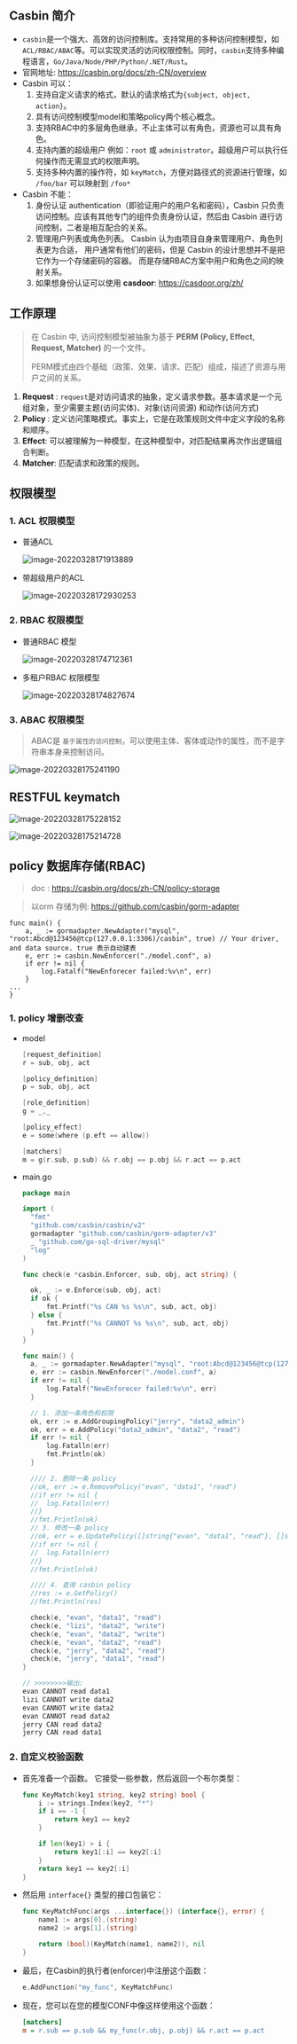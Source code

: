 ## Casbin 简介

 - `casbin`是一个强大、高效的访问控制库。支持常用的多种访问控制模型，如`ACL/RBAC/ABAC`等。可以实现灵活的访问权限控制。同时，`casbin`支持多种编程语言，`Go/Java/Node/PHP/Python/.NET/Rust`。
 - 官网地址: https://casbin.org/docs/zh-CN/overview
 - Casbin 可以：
   1. 支持自定义请求的格式，默认的请求格式为`{subject, object, action}`。
   2. 具有访问控制模型model和策略policy两个核心概念。
   3. 支持RBAC中的多层角色继承，不止主体可以有角色，资源也可以具有角色。
   4. 支持内置的超级用户 例如：`root` 或 `administrator`。超级用户可以执行任何操作而无需显式的权限声明。
   5. 支持多种内置的操作符，如 `keyMatch`，方便对路径式的资源进行管理，如 `/foo/bar` 可以映射到 `/foo*`
 - Casbin 不能：
   1. 身份认证 authentication（即验证用户的用户名和密码），Casbin 只负责访问控制。应该有其他专门的组件负责身份认证，然后由 Casbin 进行访问控制，二者是相互配合的关系。
   2. 管理用户列表或角色列表。 Casbin 认为由项目自身来管理用户、角色列表更为合适， 用户通常有他们的密码，但是 Casbin 的设计思想并不是把它作为一个存储密码的容器。 而是存储RBAC方案中用户和角色之间的映射关系。
   2. 如果想身份认证可以使用 **casdoor**: https://casdoor.org/zh/

## 工作原理

> 在 Casbin 中, 访问控制模型被抽象为基于 **PERM (Policy, Effect, Request, Matcher)** 的一个文件。
>
> PERM模式由四个基础（政策、效果、请求、匹配）组成，描述了资源与用户之间的关系。

1. **Request** : `request`是对访问请求的抽象，定义请求参数。基本请求是一个元组对象，至少需要主题(访问实体)、对象(访问资源) 和动作(访问方式)
2. **Policy** : 定义访问策略模式。事实上，它是在政策规则文件中定义字段的名称和顺序。
3. **Effect**: 可以被理解为一种模型，在这种模型中，对匹配结果再次作出逻辑组合判断。
4. **Matcher**: 匹配请求和政策的规则。

## 权限模型

### 1. ACL 权限模型

- 普通ACL

  ![image-20220328171913889](https://raw.githubusercontent.com/daniuEvan/pictrues/main/Typora/image-20220328171913889.png)

- 带超级用户的ACL

  ![image-20220328172930253](https://raw.githubusercontent.com/daniuEvan/pictrues/main/Typora/image-20220328172930253.png)

### 2. RBAC 权限模型

- 普通RBAC 模型

  ![image-20220328174712361](https://raw.githubusercontent.com/daniuEvan/pictrues/main/Typora/image-20220328174712361.png)

- 多租户RBAC 权限模型

  ![image-20220328174827674](https://raw.githubusercontent.com/daniuEvan/pictrues/main/Typora/image-20220328174827674.png)

### 3. ABAC 权限模型

> ABAC是 `基于属性的访问控制`，可以使用主体、客体或动作的属性，而不是字符串本身来控制访问。

![image-20220328175241190](https://raw.githubusercontent.com/daniuEvan/pictrues/main/Typora/image-20220328175241190.png)

## RESTFUL keymatch

![image-20220328175228152](https://raw.githubusercontent.com/daniuEvan/pictrues/main/Typora/image-20220328175228152.png)

![image-20220328175214728](https://raw.githubusercontent.com/daniuEvan/pictrues/main/Typora/image-20220328175214728.png)

## policy 数据库存储(RBAC)

> doc : https://casbin.org/docs/zh-CN/policy-storage

> 以orm 存储为例: https://github.com/casbin/gorm-adapter



```golang
func main() {
	a, _ := gormadapter.NewAdapter("mysql", "root:Abcd@123456@tcp(127.0.0.1:3306)/casbin", true) // Your driver, and data source. true 表示自动建表
	e, err := casbin.NewEnforcer("./model.conf", a)
	if err != nil {
		log.Fatalf("NewEnforecer failed:%v\n", err)
	}
...
}
```

### 1. policy 增删改查

- model

  ```go
  [request_definition]
  r = sub, obj, act
  
  [policy_definition]
  p = sub, obj, act
  
  [role_definition]
  g = _,_
  
  [policy_effect]
  e = some(where (p.eft == allow))
  
  [matchers]
  m = g(r.sub, p.sub) && r.obj == p.obj && r.act == p.act
  
  ```

- main.go

  ```go
  package main
  
  import (
  	"fmt"
  	"github.com/casbin/casbin/v2"
  	gormadapter "github.com/casbin/gorm-adapter/v3"
  	_ "github.com/go-sql-driver/mysql"
  	"log"
  )
  
  func check(e *casbin.Enforcer, sub, obj, act string) {
  
  	ok, _ := e.Enforce(sub, obj, act)
  	if ok {
  		fmt.Printf("%s CAN %s %s\n", sub, act, obj)
  	} else {
  		fmt.Printf("%s CANNOT %s %s\n", sub, act, obj)
  	}
  }
  
  func main() {
  	a, _ := gormadapter.NewAdapter("mysql", "root:Abcd@123456@tcp(127.0.0.1:3306)/casbin", true) // Your driver and data source.
  	e, err := casbin.NewEnforcer("./model.conf", a)
  	if err != nil {
  		log.Fatalf("NewEnforecer failed:%v\n", err)
  	}
  
  	// 1. 添加一条角色和权限
  	ok, err := e.AddGroupingPolicy("jerry", "data2_admin")
  	ok, err = e.AddPolicy("data2_admin", "data2", "read")
  	if err != nil {
  		log.Fatalln(err)
  		fmt.Println(ok)
  	}
  
  	//// 2. 删除一条 policy
  	//ok, err := e.RemovePolicy("evan", "data1", "read")
  	//if err != nil {
  	//	log.Fatalln(err)
  	//}
  	//fmt.Println(ok)
  	// 3. 修改一条 policy
  	//ok, err = e.UpdatePolicy([]string{"evan", "data1", "read"}, []string{"evan", "data2", "read"})
  	//if err != nil {
  	//	log.Fatalln(err)
  	//}
  	//fmt.Println(ok)
  
  	//// 4. 查询 casbin policy
  	//res := e.GetPolicy()
  	//fmt.Println(res)
  
  	check(e, "evan", "data1", "read")
  	check(e, "lizi", "data2", "write")
  	check(e, "evan", "data2", "write")
  	check(e, "evan", "data2", "read")
  	check(e, "jerry", "data2", "read")
  	check(e, "jerry", "data1", "read")
  }
  
  // >>>>>>>>输出:
  evan CANNOT read data1
  lizi CANNOT write data2
  evan CANNOT write data2
  evan CANNOT read data2
  jerry CAN read data2
  jerry CAN read data1
  ```

  

### 2. 自定义校验函数

- 首先准备一个函数。 它接受一些参数，然后返回一个布尔类型：

  ```go
  func KeyMatch(key1 string, key2 string) bool {
      i := strings.Index(key2, "*")
      if i == -1 {
          return key1 == key2
      }
  
      if len(key1) > i {
          return key1[:i] == key2[:i]
      }
      return key1 == key2[:i]
  }
  ```

  

- 然后用 `interface{}` 类型的接口包装它：

  ```go
  func KeyMatchFunc(args ...interface{}) (interface{}, error) {
      name1 := args[0].(string)
      name2 := args[1].(string)
  
      return (bool)(KeyMatch(name1, name2)), nil
  }
  ```

  

- 最后，在Casbin的执行者(enforcer)中注册这个函数：

  ```go
  e.AddFunction("my_func", KeyMatchFunc)
  ```

  

- 现在，您可以在您的模型CONF中像这样使用这个函数：

  ```ini
  [matchers]
  m = r.sub == p.sub && my_func(r.obj, p.obj) && r.act == p.act
  ```

  
